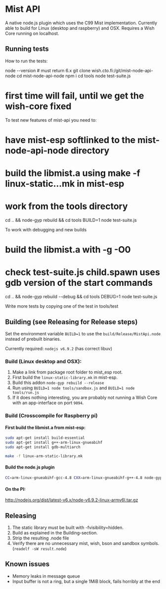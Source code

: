 # Mist API

A native node.js plugin which uses the C99 Mist implementation. Currently able to build for Linux (desktop and raspberry) and OSX. Requires a Wish Core running on localhost.

## Running tests

How to run the tests:

  node --version # must return 6.x
  git clone wish.cto.fi:/git/mist-node-api-node
  cd mist-node-api-node
  npm i
  cd tools
  node test-suite.js

# first time will fail, until we get the wish-core fixed

To test new features of mist-api you need to:

  # have mist-esp softlinked to the mist-node-api-node directory
  # build the libmist.a using make -f linux-static...mk in mist-esp
  # work from the tools directory
  cd .. && node-gyp rebuild && cd tools
  BUILD=1 node test-suite.js
  
To work with debugging and new builds

  # build the libmist.a with -g -O0
  # check test-suite.js child.spawn uses gdb version of the start commands

  cd .. && node-gyp rebuild --debug && cd tools
  DEBUG=1 node test-suite.js
  

Write more tests by copying one of the test in tools/test


## Building (see Releasing for Release steps)

Set the environment variable `BUILD=1`  to use the `build/Release/MistApi.node` instead of prebuilt binaries.

Currently required: `nodejs v6.9.2` (has correct libuv)

### Build (Linux desktop and OSX):

1. Make a link from package root folder to mist_esp root.
2. First build the `linux-static-library.mk` in mist-esp.
3. Build this addon `node-gyp rebuild --release`
4. Run using `BUILD=1 node tools/sandbox.js` and `BUILD=1 node tools/run.js` 
5. If it does nothing interesting, you are probably not running a Wish Core with an app-interface on port `9094`.

### Build (Crosscompile for Raspberry pi)

#### First build the libmist.a from mist-esp:

```sh
sudo apt-get install build-essential
sudo apt-get install g++-arm-linux-gnueabihf
sudo apt-get install gdb-multiarch

make -f linux-arm-static-library.mk
```

#### Build the node.js plugin

```sh
CC=arm-linux-gnueabihf-gcc-4.8 CXX=arm-linux-gnueabihf-g++-4.8 node-gyp clean configure --arch=arm rebuild
```

#### On the PI: 

  http://nodejs.org/dist/latest-v6.x/node-v6.9.2-linux-armv6l.tar.gz

## Releasing

1. The static library must be built with -fvisibility=hidden. 
2. Build as explained in the Building-section. 
3. Strip the resulting .node file
4. Verify there are no unnecessary mist, wish, bson and sandbox symbols. (`readelf -sW result.node`)

## Known issues

* Memory leaks in message queue
* Input buffer is not a ring, but a single 1MiB block, fails horribly at the end


